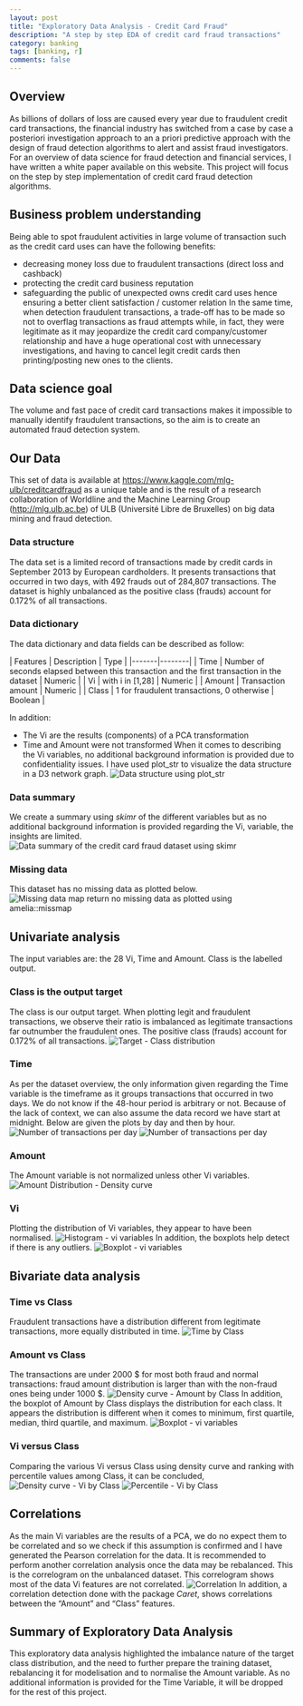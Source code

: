 ```yaml
---
layout: post
title: "Exploratory Data Analysis - Credit Card Fraud"
description: "A step by step EDA of credit card fraud transactions"
category: banking
tags: [banking, r]
comments: false
---
```


## Overview
As billions of dollars of loss are caused every year due to fraudulent credit card transactions, the financial industry has switched from a case by case a posteriori investigation approach to an a priori predictive approach with the design of fraud detection algorithms to alert and assist fraud investigators.
For an overview of data science for fraud detection and financial services, I have written a white paper available on this website. This project will focus on the step by step implementation of credit card fraud detection algorithms.

## Business problem understanding
Being able to spot fraudulent activities in large volume of transaction such as the credit card uses can have the following benefits:
* decreasing money loss due to fraudulent transactions (direct loss and cashback)
* protecting the credit card business reputation
* safeguarding the public of unexpected owns credit card uses hence ensuring a better client satisfaction / customer relation
In the same time, when detection fraudulent transactions, a trade-off has to be made so not to overflag transactions as fraud attempts while, in fact, they were legitimate as it may jeopardize the credit card company/customer relationship and have a huge operational cost with unnecessary investigations, and having to cancel legit credit cards then printing/posting new ones to the clients.

## Data science goal
The volume and fast pace of credit card transactions makes it impossible to manually identify fraudulent transactions, so the aim is to create an automated fraud detection system.

## Our Data
This set of data is available at https://www.kaggle.com/mlg-ulb/creditcardfraud as a unique table and is the result of a research collaboration of Worldline and the Machine Learning Group (http://mlg.ulb.ac.be) of ULB (Université Libre de Bruxelles) on big data mining and fraud detection.

### Data structure
The data set is a limited record of transactions made by credit cards in September 2013 by European cardholders.  It presents transactions that occurred in two days, with 492 frauds out of 284,807 transactions.
The dataset is highly unbalanced as the positive class (frauds) account for 0.172% of all transactions.

### Data dictionary
The data dictionary and data fields can be described as follow:

| Features | Description | Type |
|-------|--------|
| Time | Number of seconds elapsed between this transaction and the first transaction in the dataset | Numeric |
| Vi | with i in [1,28] | Numeric |
| Amount | Transaction amount | Numeric |
| Class | 1 for fraudulent transactions, 0 otherwise | Boolean |

In addition:
- The Vi are the results (components) of a PCA transformation
- Time and Amount were not transformed
When it comes to describing the Vi variables, no additional background information is provided due to confidentiality issues.
I have used plot_str to visualize the data structure in a D3 network graph.
![Data structure using plot_str](/assets/images/credit_card/eda/eda_ccf_dim.jpg)

### Data summary
We create a summary using *skimr* of the different variables but as no additional background information is provided regarding the Vi, variable, the insights are limited.
![Data summary of the credit card fraud dataset using skimr](/assets/images/credit_card/eda/eda_ccf_skimR.jpg)

### Missing data
This dataset has no missing data as plotted below.
![Missing data map return no missing data as plotted using amelia::missmap](/assets/images/credit_card/eda/eda_ccf_missmap.jpeg)

## Univariate analysis
The input variables are: the 28 Vi, Time and Amount.
Class is the labelled output.

### Class is the output target
The class is our output target. When plotting legit and fraudulent transactions, we observe their ratio is imbalanced as legitimate transactions far outnumber the fraudulent ones. The positive class (frauds) account for 0.172% of all transactions.
![Target - Class distribution](/assets/images/credit_card/eda/eda_ccf_class.jpeg)

### Time
As per the dataset overview, the only information given regarding the Time variable is the timeframe as it groups transactions that occurred in two days.
We do not know if the 48-hour period is arbitrary or not. Because of the lack of context, we can also assume the data record we have start at midnight.
Below are given the plots by day and then by hour.
![Number of transactions per day](/assets/images/credit_card/eda/eda_ccf_uni_time_byday.jpeg)
![Number of transactions per day](/assets/images/credit_card/eda/eda_ccf_uni_time_byhour.jpeg)

### Amount
The Amount variable is not normalized unless other Vi variables.
![Amount Distribution - Density curve](/assets/images/credit_card/eda/eda_ccf_uni_amount.jpeg)

### Vi
Plotting the distribution of Vi variables, they appear to have been normalised.
![Histogram - vi variables](/assets/images/credit_card/eda/eda_ccf_uni_vi_histogram.jpeg)
In addition, the boxplots help detect if there is any outliers.
![Boxplot - vi variables](/assets/images/credit_card/eda/eda_ccf_uni_vi_boxplot.jpeg)


## Bivariate data analysis

### Time vs Class
Fraudulent transactions have a distribution different from legitimate transactions, more equally distributed in time.
![Time by Class](/assets/images/credit_card/eda/eda_ccf_bi_time_class.jpeg)

### Amount vs Class
The transactions are under 2000 $ for most both fraud and normal transactions: fraud amount distribution is larger than with the non-fraud ones being under 1000 $.
![Density curve - Amount by Class](/assets/images/credit_card/eda/eda_ccf_amount_class_density.jpeg)
In addition, the boxplot of Amount by Class displays the distribution for each class. It appears the distribution is different when it comes to minimum, first quartile, median, third quartile, and maximum.
![Boxplot - vi variables](/assets/images/credit_card/eda/eda_ccf_amount_class_boxplot.jpeg)

### Vi versus Class
Comparing the various Vi versus Class using density curve and ranking with percentile values among Class, it can be concluded,
![Density curve - Vi by Class](/assets/images/credit_card/eda/eda_ccf_bi_vi_class_density.jpeg)
![Percentile - Vi by Class](/assets/images/credit_card/eda/eda_ccf_bi_vi_class_rank.jpeg)

## Correlations
As the main Vi variables are the results of a PCA, we do no expect them to be correlated and so we check if this assumption is confirmed and I have generated the Pearson correlation for the data. It is recommended to perform another correlation analysis once the data may be rebalanced.
This is the correlogram on the unbalanced dataset.
This correlogram shows most of the data Vi features are not correlated.
![Correlation](/assets/images/credit_card/eda/eda_ccf_correlation.jpeg)
In addition, a correlation detection done with the package *Caret*, shows correlations between the “Amount” and “Class” features.



## Summary of Exploratory Data Analysis
This exploratory data analysis highlighted the imbalance nature of the target class distribution, and the need to further prepare the training dataset, rebalancing it for modelisation and to normalise the Amount variable. As no additional information is provided for the Time Variable, it will be dropped for the rest of this project.
